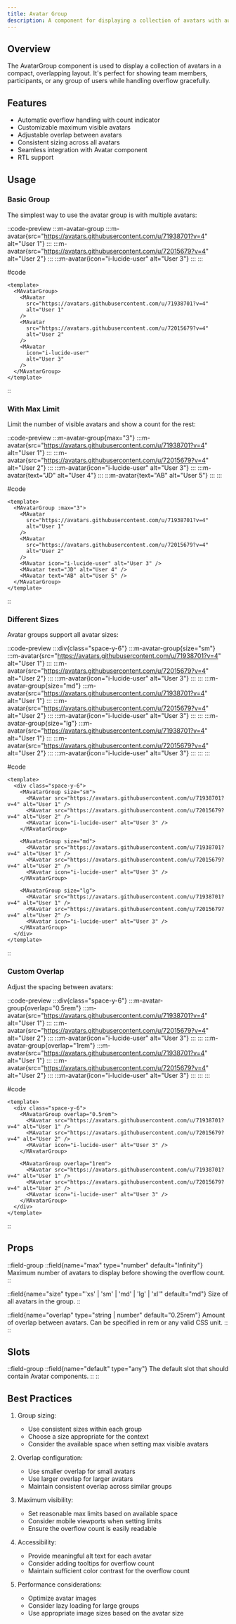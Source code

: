 ```yaml
---
title: Avatar Group
description: A component for displaying a collection of avatars with automatic overflow handling and customizable appearance.
---
```


## Overview

The AvatarGroup component is used to display a collection of avatars in a compact, overlapping layout. It's perfect for showing team members, participants, or any group of users while handling overflow gracefully.

## Features

- Automatic overflow handling with count indicator
- Customizable maximum visible avatars
- Adjustable overlap between avatars
- Consistent sizing across all avatars
- Seamless integration with Avatar component
- RTL support

## Usage

### Basic Group

The simplest way to use the avatar group is with multiple avatars:

::code-preview
:::m-avatar-group
  :::m-avatar{src="https://avatars.githubusercontent.com/u/71938701?v=4" alt="User 1"}
  :::
  :::m-avatar{src="https://avatars.githubusercontent.com/u/72015679?v=4" alt="User 2"}
  :::
  :::m-avatar{icon="i-lucide-user" alt="User 3"}
  :::
:::

#code
```vue
<template>
  <MAvatarGroup>
    <MAvatar
      src="https://avatars.githubusercontent.com/u/71938701?v=4"
      alt="User 1"
    />
    <MAvatar
      src="https://avatars.githubusercontent.com/u/72015679?v=4"
      alt="User 2"
    />
    <MAvatar
      icon="i-lucide-user"
      alt="User 3"
    />
  </MAvatarGroup>
</template>
```
::

### With Max Limit

Limit the number of visible avatars and show a count for the rest:

::code-preview
:::m-avatar-group{max="3"}
  :::m-avatar{src="https://avatars.githubusercontent.com/u/71938701?v=4" alt="User 1"}
  :::
  :::m-avatar{src="https://avatars.githubusercontent.com/u/72015679?v=4" alt="User 2"}
  :::
  :::m-avatar{icon="i-lucide-user" alt="User 3"}
  :::
  :::m-avatar{text="JD" alt="User 4"}
  :::
  :::m-avatar{text="AB" alt="User 5"}
  :::
:::

#code
```vue
<template>
  <MAvatarGroup :max="3">
    <MAvatar
      src="https://avatars.githubusercontent.com/u/71938701?v=4"
      alt="User 1"
    />
    <MAvatar
      src="https://avatars.githubusercontent.com/u/72015679?v=4"
      alt="User 2"
    />
    <MAvatar icon="i-lucide-user" alt="User 3" />
    <MAvatar text="JD" alt="User 4" />
    <MAvatar text="AB" alt="User 5" />
  </MAvatarGroup>
</template>
```
::

### Different Sizes

Avatar groups support all avatar sizes:

::code-preview
:::div{class="space-y-6"}
  :::m-avatar-group{size="sm"}
    :::m-avatar{src="https://avatars.githubusercontent.com/u/71938701?v=4" alt="User 1"}
    :::
    :::m-avatar{src="https://avatars.githubusercontent.com/u/72015679?v=4" alt="User 2"}
    :::
    :::m-avatar{icon="i-lucide-user" alt="User 3"}
    :::
  :::
  :::m-avatar-group{size="md"}
    :::m-avatar{src="https://avatars.githubusercontent.com/u/71938701?v=4" alt="User 1"}
    :::
    :::m-avatar{src="https://avatars.githubusercontent.com/u/72015679?v=4" alt="User 2"}
    :::
    :::m-avatar{icon="i-lucide-user" alt="User 3"}
    :::
  :::
  :::m-avatar-group{size="lg"}
    :::m-avatar{src="https://avatars.githubusercontent.com/u/71938701?v=4" alt="User 1"}
    :::
    :::m-avatar{src="https://avatars.githubusercontent.com/u/72015679?v=4" alt="User 2"}
    :::
    :::m-avatar{icon="i-lucide-user" alt="User 3"}
    :::
  :::
:::

#code
```vue
<template>
  <div class="space-y-6">
    <MAvatarGroup size="sm">
      <MAvatar src="https://avatars.githubusercontent.com/u/71938701?v=4" alt="User 1" />
      <MAvatar src="https://avatars.githubusercontent.com/u/72015679?v=4" alt="User 2" />
      <MAvatar icon="i-lucide-user" alt="User 3" />
    </MAvatarGroup>

    <MAvatarGroup size="md">
      <MAvatar src="https://avatars.githubusercontent.com/u/71938701?v=4" alt="User 1" />
      <MAvatar src="https://avatars.githubusercontent.com/u/72015679?v=4" alt="User 2" />
      <MAvatar icon="i-lucide-user" alt="User 3" />
    </MAvatarGroup>

    <MAvatarGroup size="lg">
      <MAvatar src="https://avatars.githubusercontent.com/u/71938701?v=4" alt="User 1" />
      <MAvatar src="https://avatars.githubusercontent.com/u/72015679?v=4" alt="User 2" />
      <MAvatar icon="i-lucide-user" alt="User 3" />
    </MAvatarGroup>
  </div>
</template>
```
::

### Custom Overlap

Adjust the spacing between avatars:

::code-preview
:::div{class="space-y-6"}
  :::m-avatar-group{overlap="0.5rem"}
    :::m-avatar{src="https://avatars.githubusercontent.com/u/71938701?v=4" alt="User 1"}
    :::
    :::m-avatar{src="https://avatars.githubusercontent.com/u/72015679?v=4" alt="User 2"}
    :::
    :::m-avatar{icon="i-lucide-user" alt="User 3"}
    :::
  :::
  :::m-avatar-group{overlap="1rem"}
    :::m-avatar{src="https://avatars.githubusercontent.com/u/71938701?v=4" alt="User 1"}
    :::
    :::m-avatar{src="https://avatars.githubusercontent.com/u/72015679?v=4" alt="User 2"}
    :::
    :::m-avatar{icon="i-lucide-user" alt="User 3"}
    :::
  :::
:::

#code
```vue
<template>
  <div class="space-y-6">
    <MAvatarGroup overlap="0.5rem">
      <MAvatar src="https://avatars.githubusercontent.com/u/71938701?v=4" alt="User 1" />
      <MAvatar src="https://avatars.githubusercontent.com/u/72015679?v=4" alt="User 2" />
      <MAvatar icon="i-lucide-user" alt="User 3" />
    </MAvatarGroup>

    <MAvatarGroup overlap="1rem">
      <MAvatar src="https://avatars.githubusercontent.com/u/71938701?v=4" alt="User 1" />
      <MAvatar src="https://avatars.githubusercontent.com/u/72015679?v=4" alt="User 2" />
      <MAvatar icon="i-lucide-user" alt="User 3" />
    </MAvatarGroup>
  </div>
</template>
```
::

## Props

::field-group
  ::field{name="max" type="number" default="Infinity"}
  Maximum number of avatars to display before showing the overflow count.
  ::

  ::field{name="size" type="'xs' | 'sm' | 'md' | 'lg' | 'xl'" default="md"}
  Size of all avatars in the group.
  ::

  ::field{name="overlap" type="string | number" default="0.25rem"}
  Amount of overlap between avatars. Can be specified in rem or any valid CSS unit.
  ::
::

## Slots

::field-group
  ::field{name="default" type="any"}
  The default slot that should contain Avatar components.
  ::
::

## Best Practices

1. Group sizing:
   - Use consistent sizes within each group
   - Choose a size appropriate for the context
   - Consider the available space when setting max visible avatars

2. Overlap configuration:
   - Use smaller overlap for small avatars
   - Use larger overlap for larger avatars
   - Maintain consistent overlap across similar groups

3. Maximum visibility:
   - Set reasonable max limits based on available space
   - Consider mobile viewports when setting limits
   - Ensure the overflow count is easily readable

4. Accessibility:
   - Provide meaningful alt text for each avatar
   - Consider adding tooltips for overflow count
   - Maintain sufficient color contrast for the overflow count

5. Performance considerations:
   - Optimize avatar images
   - Consider lazy loading for large groups
   - Use appropriate image sizes based on the avatar size 